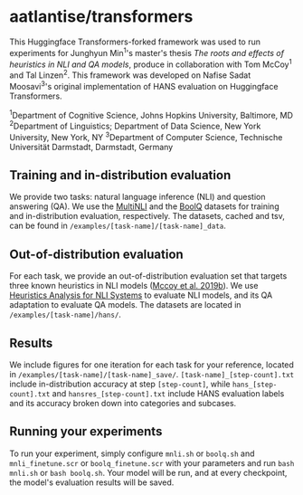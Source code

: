# aatlantise/transformers

This Huggingface Transformers-forked framework was used to run experiments for Junghyun Min<sup>1</sup>'s master's thesis <i>The roots and effects of heuristics in NLI and QA models</i>, produce in collaboration with Tom McCoy<sup>1</sup> and Tal Linzen<sup>2</sup>. This framework was developed on Nafise Sadat Moosavi<sup>3</sup>'s original implementation of HANS evaluation on Huggingface Transformers.

<sup>1</sup>Department of Cognitive Science, Johns Hopkins University, Baltimore, MD
<sup>2</sup>Department of Linguistics; Department of Data Science, New York University, New York, NY
<sup>3</sup>Department of Computer Science, Technische Universität Darmstadt, Darmstadt, Germany

## Training and in-distribution evaluation

We provide two tasks: natural language inference (NLI) and question answering (QA). We use the [MultiNLI](https://github.com/nyu-mll/multiNLI) and the [BoolQ](https://github.com/google-research-datasets/boolean-questions) datasets for training and in-distribution evaluation, respectively. The datasets, cached and tsv, can be found in `/examples/[task-name]/[task-name]_data`.

## Out-of-distribution evaluation

For each task, we provide an out-of-distribution evaluation set that targets three known heuristics in NLI models ([Mccoy et al. 2019b](https://www.aclweb.org/anthology/P19-1334/)). We use [Heuristics Analysis for NLI Systems](https://github.com/tommccoy1/hans) to evaluate NLI models, and its QA adaptation to evaluate QA models. The datasets are located in `/examples/[task-name]/hans/`.

## Results

We include figures for one iteration for each task for your reference, located in `/examples/[task-name]/[task-name]_save/`. `[task-name]_[step-count].txt` include in-distribution accuracy at step `[step-count]`, while `hans_[step-count].txt` and `hansres_[step-count].txt` include HANS evaluation labels and its accuracy broken down into categories and subcases.

## Running your experiments

To run your experiment, simply configure `mnli.sh` or `boolq.sh` and `mnli_finetune.scr` or `boolq_finetune.scr` with your parameters and run ```bash mnli.sh``` or ```bash boolq.sh```. Your model will be run, and at every checkpoint, the model's evaluation results will be saved.
